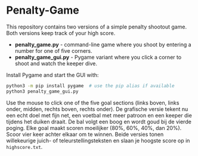 # Penalty-Game

This repository contains two versions of a simple penalty shootout game. Both versions keep track of your high score.

- **penalty_game.py** - command-line game where you shoot by entering a number for one of five corners.
- **penalty_game_gui.py** - Pygame variant where you click a corner to shoot and watch the keeper dive.

Install Pygame and start the GUI with:

```bash
python3 -m pip install pygame  # use the pip alias if available
python3 penalty_game_gui.py
```

Use the mouse to click one of the five goal sections (links boven, links onder, midden, rechts boven, rechts onder). De grafische versie tekent nu een echt doel met fijn net, een voetbal met meer patroon en een keeper die tijdens het duiken draait. De bal volgt een boog en wordt goud bij de vierde poging. Elke goal maakt scoren moeilijker (80%, 60%, 40%, dan 20%). Scoor vier keer achter elkaar om te winnen. Beide versies tonen willekeurige juich- of teleurstellingsteksten en slaan je hoogste score op in `highscore.txt`.
